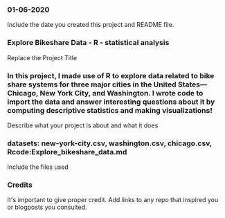 ### 01-06-2020
Include the date you created this project and README file.

### Explore Bikeshare Data - R - statistical analysis
Replace the Project Title

### In this project, I made use of R to explore data related to bike share systems for three major cities in the United States—Chicago, New York City, and Washington. I wrote code to import the data and answer interesting questions about it by computing descriptive statistics and making visualizations!
Describe what your project is about and what it does

### datasets: new-york-city.csv, washington.csv, chicago.csv, Rcode:Explore_bikeshare_data.md 
Include the files used

### Credits
It's important to give proper credit. Add links to any repo that inspired you or blogposts you consulted.

